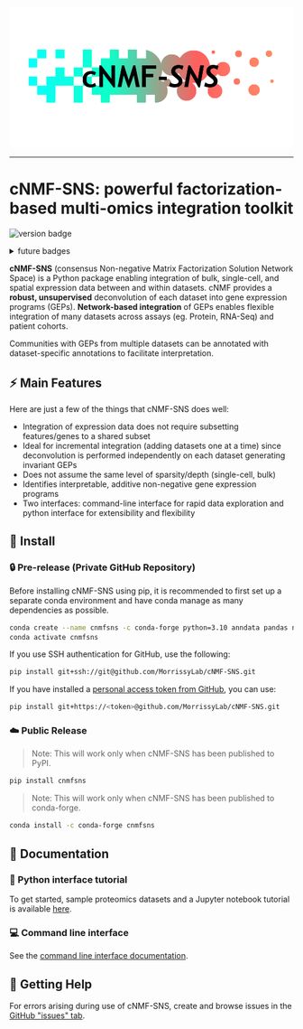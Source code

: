 
![cNMF-SNS logo](logo.png)

-----------------

# cNMF-SNS: powerful factorization-based multi-omics integration toolkit

![version badge](https://img.shields.io/badge/version-1.1.0-blue)

<details>
  <summary> future badges </summary>

```md
[![PyPI Latest Release](https://img.shields.io/pypi/v/cnmfsns.svg)](https://pypi.org/project/cnmfsns/)
[![Conda Latest Release](https://anaconda.org/conda-forge/cnmfsns/badges/version.svg)](https://anaconda.org/anaconda/cnmfsns/)
[![DOI](https://zenodo.org/badge/DOI/10.5281/zenodo.3509134.svg)](https://doi.org/10.5281/zenodo.3509134)
[![Package Status](https://img.shields.io/pypi/status/cnmfsns.svg)](https://pypi.org/project/cnmfsns/)
[![License](https://img.shields.io/pypi/l/cnmfsns.svg)](https://github.com/morrissylab/cnmfsns/blob/main/LICENSE)
[![Downloads](https://static.pepy.tech/personalized-badge/cnmfsns?period=month&units=international_system&left_color=black&right_color=orange&left_text=PyPI%20downloads%20per%20month)](https://pepy.tech/project/cnmfsns)
```

</details>

**cNMF-SNS** (consensus Non-negative Matrix Factorization Solution Network Space) is a Python package enabling integration of bulk, single-cell, and
spatial expression data between and within datasets. cNMF provides a **robust, 
unsupervised** deconvolution of each dataset into gene expression programs (GEPs).
**Network-based integration** of GEPs enables flexible integration of many datasets
across assays (eg. Protein, RNA-Seq) and patient cohorts.

Communities with GEPs from multiple datasets can be annotated with dataset-specific
annotations to facilitate interpretation.

## :zap: Main Features

Here are just a few of the things that cNMF-SNS does well:

- Integration of expression data does not require subsetting features/genes to
  a shared subset
- Ideal for incremental integration (adding datasets one at a time) since
  deconvolution is performed independently on each dataset generating invariant GEPs
- Does not assume the same level of sparsity/depth (single-cell, bulk)
- Identifies interpretable, additive non-negative gene expression programs
- Two interfaces: command-line interface for rapid data exploration and python
  interface for extensibility and flexibility

## :wrench: Install

### :lock: Pre-release (Private GitHub Repository)

Before installing cNMF-SNS using pip, it is recommended to first set up a separate conda environment and have conda manage as many dependencies as possible.

```bash
conda create --name cnmfsns -c conda-forge python=3.10 anndata pandas numpy scipy matplotlib upsetplot httplib2 tomli tomli-w click pygraphviz python-igraph semantic_version yaml scikit-learn fastcluster scanpy pyyaml gseapy=1.0.3
conda activate cnmfsns
```

If you use SSH authentication for GitHub, use the following:

```bash
pip install git+ssh://git@github.com/MorrissyLab/cNMF-SNS.git
```

If you have installed a [personal access token from GitHub](https://github.com/settings/tokens), you can use:

```bash
pip install git+https://<token>@github.com/MorrissyLab/cNMF-SNS.git
```

### :cloud: Public Release

> Note: This will work only when cNMF-SNS has been published to PyPI.

```bash
pip install cnmfsns
```

> Note: This will work only when cNMF-SNS has been published to conda-forge.

```bash
conda install -c conda-forge cnmfsns
```

## :open_book: Documentation

### :notebook: Python interface tutorial

To get started, sample proteomics datasets and a Jupyter notebook tutorial is available [here](/tutorial).

### :computer: Command line interface

See the [command line interface documentation](/CLI.md).

## :thought_balloon: Getting Help

For errors arising during use of cNMF-SNS, create and browse issues in the [GitHub "issues" tab](https://github.com/MorrissyLab/cNMF-SNS/issues).